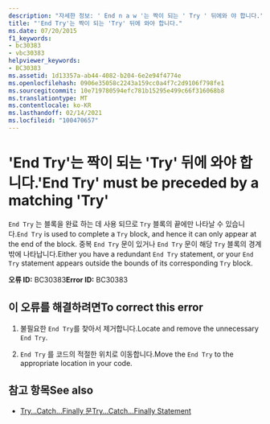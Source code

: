 ```yaml
---
description: "자세한 정보: ' End n a w '는 짝이 되는 ' Try ' 뒤에와 야 합니다."
title: "'End Try'는 짝이 되는 'Try' 뒤에 와야 합니다."
ms.date: 07/20/2015
f1_keywords:
- bc30383
- vbc30383
helpviewer_keywords:
- BC30383
ms.assetid: 1d13357a-ab44-4082-b204-6e2e94f4774e
ms.openlocfilehash: 0906e35058c2243a159cc0a4f7c2d9106f798fe1
ms.sourcegitcommit: 10e719780594efc781b15295e499c66f316068b8
ms.translationtype: MT
ms.contentlocale: ko-KR
ms.lasthandoff: 02/14/2021
ms.locfileid: "100470657"
---
```

# <a name="end-try-must-be-preceded-by-a-matching-try"></a><span data-ttu-id="79203-103">'End Try'는 짝이 되는 'Try' 뒤에 와야 합니다.</span><span class="sxs-lookup"><span data-stu-id="79203-103">'End Try' must be preceded by a matching 'Try'</span></span>

<span data-ttu-id="79203-104">`End Try` 는 블록을 완료 하는 데 사용 되므로 `Try` 블록의 끝에만 나타날 수 있습니다.</span><span class="sxs-lookup"><span data-stu-id="79203-104">`End Try` is used to complete a `Try` block, and hence it can only appear at the end of the block.</span></span> <span data-ttu-id="79203-105">중복 `End Try` 문이 있거나 `End Try` 문이 해당 `Try` 블록의 경계 밖에 나타납니다.</span><span class="sxs-lookup"><span data-stu-id="79203-105">Either you have a redundant `End Try` statement, or your `End Try` statement appears outside the bounds of its corresponding `Try` block.</span></span>  
  
 <span data-ttu-id="79203-106">**오류 ID:** BC30383</span><span class="sxs-lookup"><span data-stu-id="79203-106">**Error ID:** BC30383</span></span>  
  
## <a name="to-correct-this-error"></a><span data-ttu-id="79203-107">이 오류를 해결하려면</span><span class="sxs-lookup"><span data-stu-id="79203-107">To correct this error</span></span>  
  
1. <span data-ttu-id="79203-108">불필요한 `End Try`를 찾아서 제거합니다.</span><span class="sxs-lookup"><span data-stu-id="79203-108">Locate and remove the unnecessary `End Try`.</span></span>  
  
2. <span data-ttu-id="79203-109">`End Try` 를 코드의 적절한 위치로 이동합니다.</span><span class="sxs-lookup"><span data-stu-id="79203-109">Move the `End Try` to the appropriate location in your code.</span></span>  
  
## <a name="see-also"></a><span data-ttu-id="79203-110">참고 항목</span><span class="sxs-lookup"><span data-stu-id="79203-110">See also</span></span>

- [<span data-ttu-id="79203-111">Try...Catch...Finally 문</span><span class="sxs-lookup"><span data-stu-id="79203-111">Try...Catch...Finally Statement</span></span>](../language-reference/statements/try-catch-finally-statement.md)

